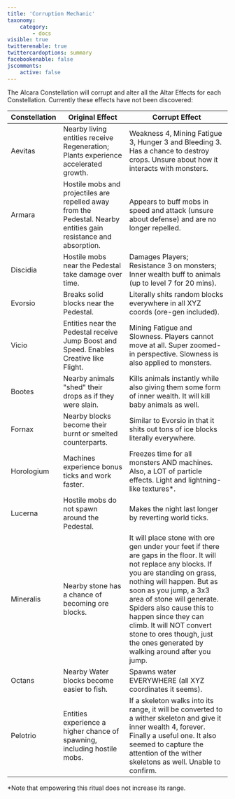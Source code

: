 ```yaml
---
title: 'Corruption Mechanic'
taxonomy:
    category:
        - docs
visible: true
twitterenable: true
twittercardoptions: summary
facebookenable: false
jscomments:
    active: false
---
```


The Alcara Constellation will corrupt and alter all the Altar Effects for each Constellation. Currently these effects have not been discovered:

|Constellation| Original Effect| Corrupt Effect|
|---|---|--|
|Aevitas|Nearby living entities receive Regeneration; Plants experience accelerated growth.| Weakness 4, Mining Fatigue 3, Hunger 3 and Bleeding 3. Has a chance to destroy crops. Unsure about how it interacts with monsters.|
|Armara|Hostile mobs and projectiles are repelled away from the Pedestal. Nearby entities gain resistance and absorption.|Appears to buff mobs in speed and attack (unsure about defense) and are no longer repelled.|
|Discidia|Hostile mobs near the Pedestal take damage over time.|Damages Players; Resistance 3 on monsters; Inner wealth buff to animals (up to level 7 for 20 mins).|
|Evorsio|Breaks solid blocks near the Pedestal.| Literally shits random blocks everywhere in all XYZ coords (ore-gen included).|
|Vicio|Entities near the Pedestal receive Jump Boost and Speed. Enables Creative like Flight.| Mining Fatigue and Slowness. Players cannot move at all. Super zoomed-in perspective. Slowness is also applied to monsters.|
|Bootes|Nearby animals "shed" their drops as if they were slain.|Kills animals instantly while also giving them some form of inner wealth. It will kill baby animals as well.|
|Fornax|Nearby blocks become their burnt or smelted counterparts.|Similar to Evorsio in that it shits out tons of ice blocks literally everywhere.|
|Horologium|Machines experience bonus ticks and work faster.|Freezes time for all monsters AND machines. Also, a LOT of particle effects. Light and lightning-like textures*.|
|Lucerna|Hostile mobs do not spawn around the Pedestal.|Makes the night last longer by reverting world ticks.|
|Mineralis|Nearby stone has a chance of becoming ore blocks.| It will place stone with ore gen under your feet if there are gaps in the floor. It will not replace any blocks. If you are standing on grass, nothing will happen. But as soon as you jump, a 3x3 area of stone will generate. Spiders also cause this to happen since they can climb. It will NOT convert stone to ores though, just the ones generated by walking around after you jump.|
|Octans|Nearby Water blocks become easier to fish.|Spawns water EVERYWHERE (all XYZ coordinates it seems).|
|Pelotrio|Entities experience a higher chance of spawning, including hostile mobs.|If a skeleton walks into its range, it will be converted to a wither skeleton and give it inner wealth 4, forever. Finally a useful one. It also seemed to capture the attention of the wither skeletons as well. Unable to confirm.|


*Note that empowering this ritual does not increase its range.
